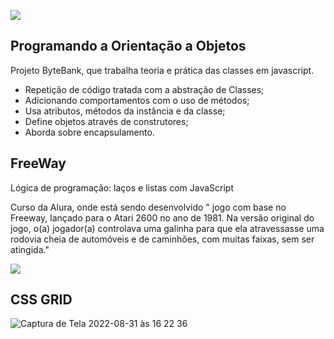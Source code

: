 

 <a href="https://developer.mozilla.org/pt-BR/docs/Web/JavaScript" target="_blank"><img src="https://img.shields.io/badge/JavaScript-323330?style=for-the-badge&logo=javascript&logoColor=F7DF1E" /></a>
## Programando a Orientação a Objetos 

Projeto ByteBank, que trabalha teoria e prática das classes em javascript.

- Repetição de código tratada com a abstração de Classes;
- Adicionando comportamentos com o uso de métodos;
- Usa atributos, métodos da instância e da classe;
- Define objetos através de construtores;
- Aborda sobre encapsulamento.


## FreeWay

Lógica de programação: laços e listas com JavaScript

Curso da Alura, onde está sendo desenvolvido " jogo com base no Freeway, lançado para o Atari 2600 no ano de 1981. Na versão original do jogo, o(a) jogador(a) controlava uma galinha para que ela atravessasse uma rodovia cheia de automóveis e de caminhões, com muitas faixas, sem ser atingida."


 <a href="https://developer.mozilla.org/pt-BR/docs/Web/CSS" target="_blank"><img src="https://img.shields.io/badge/CSS3-1572B6?style=for-the-badge&logo=css3&logoColor=white" /></a>
 
## CSS GRID

![Captura de Tela 2022-08-31 às 16 22 36](https://user-images.githubusercontent.com/98324557/187764794-0cce9f7f-d611-4eea-814a-d4f869383bf5.png)
